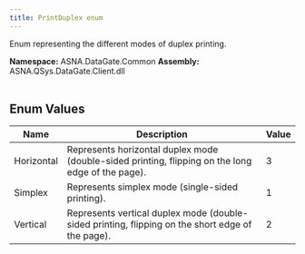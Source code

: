 ```yaml
---
title: PrintDuplex enum
---
```


Enum representing the different modes of duplex printing.

**Namespace:** ASNA.DataGate.Common
**Assembly:** ASNA.QSys.DataGate.Client.dll
<br>
<br>

## Enum Values

| Name | Description | Value
| --- | --- | --- 
| Horizontal | Represents horizontal duplex mode (double-sided printing, flipping on the long edge of the page). | 3 |
| Simplex | Represents simplex mode (single-sided printing). | 1 |
| Vertical | Represents vertical duplex mode (double-sided printing, flipping on the short edge of the page). | 2 |
